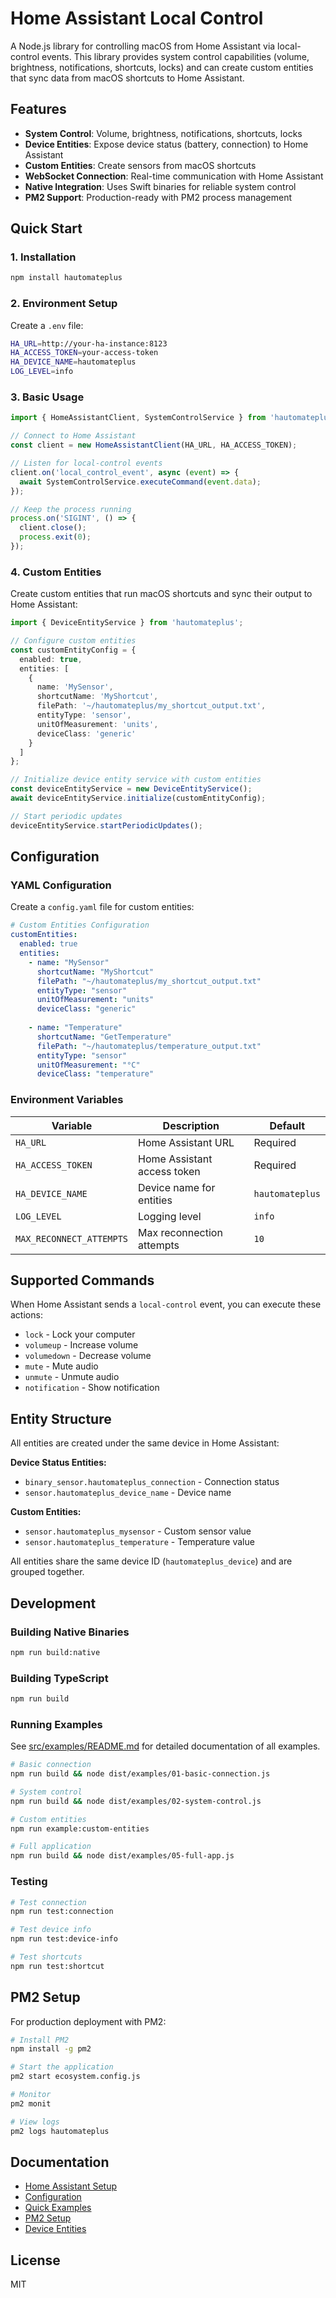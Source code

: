 # Home Assistant Local Control

A Node.js library for controlling macOS from Home Assistant via local-control events. This library provides system control capabilities (volume, brightness, notifications, shortcuts, locks) and can create custom entities that sync data from macOS shortcuts to Home Assistant.

## Features

- **System Control**: Volume, brightness, notifications, shortcuts, locks
- **Device Entities**: Expose device status (battery, connection) to Home Assistant
- **Custom Entities**: Create sensors from macOS shortcuts
- **WebSocket Connection**: Real-time communication with Home Assistant
- **Native Integration**: Uses Swift binaries for reliable system control
- **PM2 Support**: Production-ready with PM2 process management

## Quick Start

### 1. Installation

```bash
npm install hautomateplus
```

### 2. Environment Setup

Create a `.env` file:

```bash
HA_URL=http://your-ha-instance:8123
HA_ACCESS_TOKEN=your-access-token
HA_DEVICE_NAME=hautomateplus
LOG_LEVEL=info
```

### 3. Basic Usage

```typescript
import { HomeAssistantClient, SystemControlService } from 'hautomateplus';

// Connect to Home Assistant
const client = new HomeAssistantClient(HA_URL, HA_ACCESS_TOKEN);

// Listen for local-control events
client.on('local_control_event', async (event) => {
  await SystemControlService.executeCommand(event.data);
});

// Keep the process running
process.on('SIGINT', () => {
  client.close();
  process.exit(0);
});
```

### 4. Custom Entities

Create custom entities that run macOS shortcuts and sync their output to Home Assistant:

```typescript
import { DeviceEntityService } from 'hautomateplus';

// Configure custom entities
const customEntityConfig = {
  enabled: true,
  entities: [
    {
      name: 'MySensor',
      shortcutName: 'MyShortcut',
      filePath: '~/hautomateplus/my_shortcut_output.txt',
      entityType: 'sensor',
      unitOfMeasurement: 'units',
      deviceClass: 'generic'
    }
  ]
};

// Initialize device entity service with custom entities
const deviceEntityService = new DeviceEntityService();
await deviceEntityService.initialize(customEntityConfig);

// Start periodic updates
deviceEntityService.startPeriodicUpdates();
```

## Configuration

### YAML Configuration

Create a `config.yaml` file for custom entities:

```yaml
# Custom Entities Configuration
customEntities:
  enabled: true
  entities:
    - name: "MySensor"
      shortcutName: "MyShortcut"
      filePath: "~/hautomateplus/my_shortcut_output.txt"
      entityType: "sensor"
      unitOfMeasurement: "units"
      deviceClass: "generic"
    
    - name: "Temperature"
      shortcutName: "GetTemperature"
      filePath: "~/hautomateplus/temperature_output.txt"
      entityType: "sensor"
      unitOfMeasurement: "°C"
      deviceClass: "temperature"
```

### Environment Variables

| Variable | Description | Default |
|----------|-------------|---------|
| `HA_URL` | Home Assistant URL | Required |
| `HA_ACCESS_TOKEN` | Home Assistant access token | Required |
| `HA_DEVICE_NAME` | Device name for entities | `hautomateplus` |
| `LOG_LEVEL` | Logging level | `info` |
| `MAX_RECONNECT_ATTEMPTS` | Max reconnection attempts | `10` |

## Supported Commands

When Home Assistant sends a `local-control` event, you can execute these actions:

- `lock` - Lock your computer
- `volumeup` - Increase volume
- `volumedown` - Decrease volume  
- `mute` - Mute audio
- `unmute` - Unmute audio
- `notification` - Show notification

## Entity Structure

All entities are created under the same device in Home Assistant:

**Device Status Entities:**
- `binary_sensor.hautomateplus_connection` - Connection status
- `sensor.hautomateplus_device_name` - Device name

**Custom Entities:**
- `sensor.hautomateplus_mysensor` - Custom sensor value
- `sensor.hautomateplus_temperature` - Temperature value

All entities share the same device ID (`hautomateplus_device`) and are grouped together.

## Development

### Building Native Binaries

```bash
npm run build:native
```

### Building TypeScript

```bash
npm run build
```

### Running Examples

See [src/examples/README.md](src/examples/README.md) for detailed documentation of all examples.

```bash
# Basic connection
npm run build && node dist/examples/01-basic-connection.js

# System control
npm run build && node dist/examples/02-system-control.js

# Custom entities
npm run example:custom-entities

# Full application
npm run build && node dist/examples/05-full-app.js
```

### Testing

```bash
# Test connection
npm run test:connection

# Test device info
npm run test:device-info

# Test shortcuts
npm run test:shortcut
```

## PM2 Setup

For production deployment with PM2:

```bash
# Install PM2
npm install -g pm2

# Start the application
pm2 start ecosystem.config.js

# Monitor
pm2 monit

# View logs
pm2 logs hautomateplus
```

## Documentation

- [Home Assistant Setup](docs/1-home-assistant-setup.md)
- [Configuration](docs/2-configuration.md)
- [Quick Examples](docs/3-quick-examples.md)
- [PM2 Setup](docs/4-pm2-setup.md)
- [Device Entities](docs/5-device-entities.md)

## License

MIT
